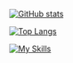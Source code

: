 [![GitHub stats](https://github-readme-stats.vercel.app/api?username=vladDotH)](https://github.com/anuraghazra/github-readme-stats)


[![Top Langs](https://github-readme-stats.vercel.app/api/top-langs/?username=vladDotH)](https://github.com/anuraghazra/github-readme-stats)


[![My Skills](https://skillicons.dev/icons?i=ts,js,nodejs,vue,vite,nestjs,html,css,sass,docker,nginx,redis,mongodb,py,c,cpp,java,haskell,latex)](https://skillicons.dev)
